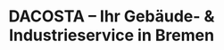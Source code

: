 ---
layout: layouts/pages/home.njk
title: DACOSTA – Ihr Gebäude- & Industrieservice in Bremen
description: Professionelle Gebäudereinigung, Hausmeisterdienste und Industrieservice in Bremen-Vegesack. Zuverlässig, kompetent und lokal verwurzelt. Jetzt anfragen!
permalink: /
eleventyNavigation:
  key: Home
  order: 1
---